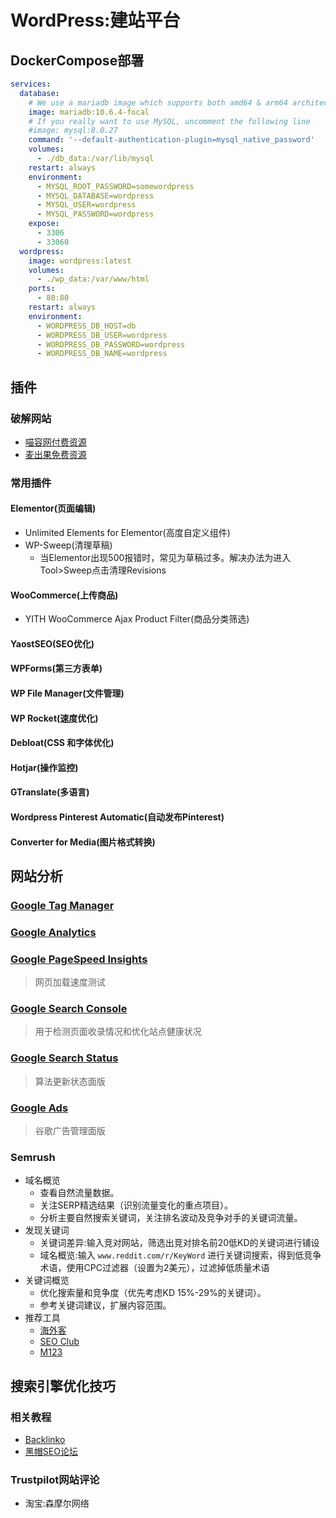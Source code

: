 # WordPress:建站平台
## DockerCompose部署
```yaml
services:
  database:
    # We use a mariadb image which supports both amd64 & arm64 architecture
    image: mariadb:10.6.4-focal
    # If you really want to use MySQL, uncomment the following line
    #image: mysql:8.0.27
    command: '--default-authentication-plugin=mysql_native_password'
    volumes:
      - ./db_data:/var/lib/mysql
    restart: always
    environment:
      - MYSQL_ROOT_PASSWORD=somewordpress
      - MYSQL_DATABASE=wordpress
      - MYSQL_USER=wordpress
      - MYSQL_PASSWORD=wordpress
    expose:
      - 3306
      - 33060
  wordpress:
    image: wordpress:latest
    volumes:
      - ./wp_data:/var/www/html
    ports:
      - 80:80
    restart: always
    environment:
      - WORDPRESS_DB_HOST=db
      - WORDPRESS_DB_USER=wordpress
      - WORDPRESS_DB_PASSWORD=wordpress
      - WORDPRESS_DB_NAME=wordpress
```
## 插件
### 破解网站
- [喵容网付费资源](https://www.miaoroom.com/)
- [麦出果免费资源](https://maichuguo.com/wordpress-plugins/)
### 常用插件
#### Elementor(页面编辑)
  - Unlimited Elements for Elementor(高度自定义组件)
  - WP-Sweep(清理草稿)
    - 当Elementor出现500报错时，常见为草稿过多。解决办法为进入Tool>Sweep点击清理Revisions
#### WooCommerce(上传商品)
  - YITH WooCommerce Ajax Product Filter(商品分类筛选)
#### YaostSEO(SEO优化)
#### WPForms(第三方表单)
#### WP File Manager(文件管理)
#### WP Rocket(速度优化)
#### Debloat(CSS 和字体优化)
#### Hotjar(操作监控)
#### GTranslate(多语言)
#### Wordpress Pinterest Automatic(自动发布Pinterest)
#### Converter for Media(图片格式转换)

## 网站分析
### [Google Tag Manager](https://tagmanager.google.com/)

### [Google Analytics](https://analytics.google.com/)

### [Google PageSpeed Insights](https://pagespeed.web.dev/)
> 网页加载速度测试

### [Google Search Console](https://search.google.com/search-console/welcome)
> 用于检测页面收录情况和优化站点健康状况

### [Google Search Status](https://status.search.google.com/)
> 算法更新状态面版

### [Google Ads](https://ads.google.com/)
> 谷歌广告管理面版

### Semrush
- 域名概览
  - 查看自然流量数据。
  - 关注SERP精选结果（识别流量变化的重点项目）。
  - 分析主要自然搜索关键词，关注排名波动及竞争对手的关键词流量。
- 发现关键词
  - 关键词差异:输入竞对网站，筛选出竞对排名前20低KD的关键词进行铺设
  - 域名概览:输入 `www.reddit.com/r/KeyWord` 进行关键词搜索，得到低竞争术语，使用CPC过滤器（设置为2美元），过滤掉低质量术语
- 关键词概览
  - 优化搜索量和竞争度（优先考虑KD 15%-29%的关键词）。
  - 参考关键词建议，扩展内容范围。
- 推荐工具
  - [海外客](https://www.hiwaike.com/)
  - [SEO Club](https://dash.seogroup.club/)
  - [M123](https://www.m123.com)

## 搜索引擎优化技巧
### 相关教程
- [Backlinko](https://backlinko.com)
- [黑帽SEO论坛](https://www.blackhatworld.com)

### Trustpilot网站评论
- 淘宝:森摩尔网络